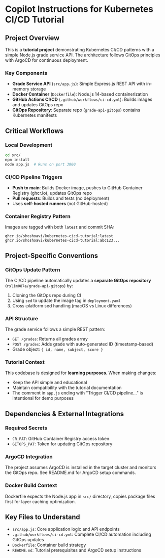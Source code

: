 # Copilot Instructions for Kubernetes CI/CD Tutorial

## Project Overview
This is a **tutorial project** demonstrating Kubernetes CI/CD patterns with a simple Node.js grade service API. The architecture follows GitOps principles with ArgoCD for continuous deployment.

### Key Components
- **Grade Service API** (`src/app.js`): Simple Express.js REST API with in-memory storage
- **Docker Container** (`Dockerfile`): Node.js 14-based containerization 
- **GitHub Actions CI/CD** (`.github/workflows/ci-cd.yml`): Builds images and updates GitOps repo
- **GitOps Repository**: Separate repo (`grade-api-gitops`) contains Kubernetes manifests

## Critical Workflows

### Local Development
```bash
cd src/
npm install
node app.js  # Runs on port 3000
```

### CI/CD Pipeline Triggers
- **Push to main**: Builds Docker image, pushes to GitHub Container Registry (ghcr.io), updates GitOps repo
- **Pull requests**: Builds and tests (no deployment)
- Uses **self-hosted runners** (not GitHub-hosted)

### Container Registry Pattern
Images are tagged with both `latest` and commit SHA:
```
ghcr.io/shoshoavi/kubernetes-cicd-tutorial:latest
ghcr.io/shoshoavi/kubernetes-cicd-tutorial:abc123...
```

## Project-Specific Conventions

### GitOps Update Pattern
The CI/CD pipeline automatically updates a **separate GitOps repository** (`rslim087a/grade-api-gitops`) by:
1. Cloning the GitOps repo during CI
2. Using `sed` to update the image tag in `deployment.yaml`
3. Cross-platform sed handling (macOS vs Linux differences)

### API Structure
The grade service follows a simple REST pattern:
- `GET /grades`: Returns all grades array
- `POST /grades`: Adds grade with auto-generated ID (timestamp-based)
- Grade object: `{ id, name, subject, score }`

### Tutorial Context
This codebase is designed for **learning purposes**. When making changes:
- Keep the API simple and educational
- Maintain compatibility with the tutorial documentation
- The comment in `app.js` ending with "Trigger CI/CD pipeline..." is intentional for demo purposes

## Dependencies & External Integrations

### Required Secrets
- `CR_PAT`: GitHub Container Registry access token
- `GITOPS_PAT`: Token for updating GitOps repository

### ArgoCD Integration
The project assumes ArgoCD is installed in the target cluster and monitors the GitOps repo. See README.md for ArgoCD setup commands.

### Docker Build Context
Dockerfile expects the Node.js app in `src/` directory, copies package files first for layer caching optimization.

## Key Files to Understand
- `src/app.js`: Core application logic and API endpoints
- `.github/workflows/ci-cd.yml`: Complete CI/CD automation including GitOps updates
- `Dockerfile`: Container build strategy
- `README.md`: Tutorial prerequisites and ArgoCD setup instructions